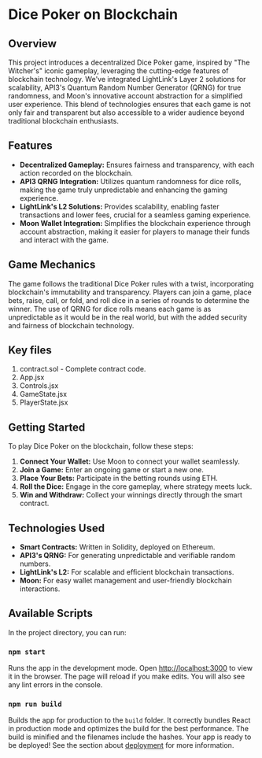 # Dice Poker on Blockchain

## Overview
This project introduces a decentralized Dice Poker game, inspired by "The Witcher's" iconic gameplay, leveraging the cutting-edge features of blockchain technology. We've integrated LightLink's Layer 2 solutions for scalability, API3's Quantum Random Number Generator (QRNG) for true randomness, and Moon's innovative account abstraction for a simplified user experience. This blend of technologies ensures that each game is not only fair and transparent but also accessible to a wider audience beyond traditional blockchain enthusiasts.

## Features
- **Decentralized Gameplay:** Ensures fairness and transparency, with each action recorded on the blockchain.
- **API3 QRNG Integration:** Utilizes quantum randomness for dice rolls, making the game truly unpredictable and enhancing the gaming experience.
- **LightLink's L2 Solutions:** Provides scalability, enabling faster transactions and lower fees, crucial for a seamless gaming experience.
- **Moon Wallet Integration:** Simplifies the blockchain experience through account abstraction, making it easier for players to manage their funds and interact with the game.

## Game Mechanics
The game follows the traditional Dice Poker rules with a twist, incorporating blockchain's immutability and transparency. Players can join a game, place bets, raise, call, or fold, and roll dice in a series of rounds to determine the winner. The use of QRNG for dice rolls means each game is as unpredictable as it would be in the real world, but with the added security and fairness of blockchain technology.

## Key files
1. contract.sol - Complete contract code.
2. App.jsx
3. Controls.jsx
4. GameState.jsx
5. PlayerState.jsx

## Getting Started
To play Dice Poker on the blockchain, follow these steps:

1. **Connect Your Wallet:** Use Moon to connect your wallet seamlessly.
2. **Join a Game:** Enter an ongoing game or start a new one.
3. **Place Your Bets:** Participate in the betting rounds using ETH.
4. **Roll the Dice:** Engage in the core gameplay, where strategy meets luck.
5. **Win and Withdraw:** Collect your winnings directly through the smart contract.

## Technologies Used
- **Smart Contracts:** Written in Solidity, deployed on Ethereum.
- **API3's QRNG:** For generating unpredictable and verifiable random numbers.
- **LightLink's L2:** For scalable and efficient blockchain transactions.
- **Moon:** For easy wallet management and user-friendly blockchain interactions.

## Available Scripts

In the project directory, you can run:

### `npm start`
Runs the app in the development mode. Open [http://localhost:3000](http://localhost:3000) to view it in the browser. The page will reload if you make edits. You will also see any lint errors in the console.

### `npm run build`
Builds the app for production to the `build` folder. It correctly bundles React in production mode and optimizes the build for the best performance. The build is minified and the filenames include the hashes. Your app is ready to be deployed! See the section about [deployment](https://facebook.github.io/create-react-app/docs/deployment) for more information.